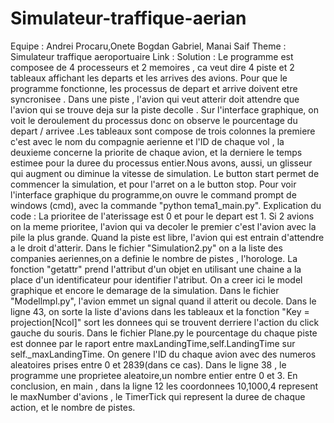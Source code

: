 Simulateur-traffique-aerian
===========================
Equipe : Andrei Procaru,Onete Bogdan Gabriel, Manai Saif
Theme : Simulateur traffique aeroportuaire
Link :
Solution : Le programme est composee de 4 processeurs et 2 memoires , ca veut dire 4 piste et 2 tableaux affichant les departs et les arrives des avions. Pour que le programme fonctionne, les processus de depart et arrive doivent etre syncronisee . Dans une piste , l'avion qui veut atterir doit attendre que l'avion qui se trouve deja sur la piste decolle . Sur l'interface graphique, on voit le deroulement du processus donc on observe  le pourcentage du depart / arrivee .Les tableaux sont compose de trois colonnes la premiere c'est avec le nom du compagnie aerienne et l'ID de chaque vol , la deuxieme concerne la priorite de chaque avion, et la derniere le temps estimee pour la duree du processus entier.Nous avons, aussi, un glisseur qui augment ou diminue la vitesse de simulation. Le button start permet de commencer la simulation, et pour l'arret on a le button stop. Pour voir l'interface graphique du programme,on ouvre le command prompt de windows (cmd), avec la commande "python tema1_main.py".
Explication du code : La prioritee de l'aterissage est 0 et pour le depart est 1. Si 2 avions on la meme prioritee, l'avion qui va decoler le premier c'est l'avion avec la pile la plus grande. Quand la piste est libre, l'avion qui est entrain d'attendre a le droit d'atterir. Dans le fichier "Simulation2.py" on a la liste des companies aeriennes,on a definie le nombre de pistes , l'horologe. La fonction "getattr" prend l'attribut d'un objet en utilisant une chaine a la place d'un identificateur pour identifier l'atribut. On a creer ici le model graphique et encore le demarage de la simulation. Dans le fichier "Modellmpl.py", l'avion emmet un signal quand il atterit ou decole. Dans le ligne 43, on sorte la liste d'avions dans les tableaux et la fonction "Key = projection[Ncol]" sort les donnees qui se trouvent derriere l'action du click gauche du souris. Dans le fichier Plane.py le pourcentage du chaque piste est donnee par le raport entre maxLandingTime,self.LandingTime sur self._maxLandingTime. On genere l'ID du chaque avion avec des numeros aleatoires prises entre 0  et 2839(dans ce cas). Dans le ligne 38 , le programme une proprietee aleatoire,un nombre entier entre 0 et 3. En conclusion, en main , dans la ligne 12 les coordonnees 10,1000,4 represent le maxNumber d'avions , le TimerTick qui represent la duree de chaque action, et le nombre de pistes.
